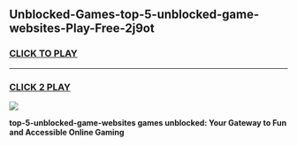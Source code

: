 
## Unblocked-Games-top-5-unblocked-game-websites-Play-Free-2j9ot
<h3>
<a href="https://premium76.site?title=top-5-unblocked-game-websites&ref=18A">CLICK TO PLAY</a></h3>
<hr>

<h3>
<a href="https://premium76.site?title=top-5-unblocked-game-websites&ref=18A">CLICK 2 PLAY</a>
  
</h3>

<a href="https://premium76.site?title=top-5-unblocked-game-websites&ref=18A"><img src="https://clearcache.store/games.png"></a>


**top-5-unblocked-game-websites games unblocked: Your Gateway to Fun and Accessible Online Gaming**
